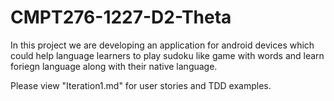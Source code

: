 # CMPT276-1227-D2-Theta

In this project we are developing an application for android devices which could help language learners to play sudoku like game with words and learn foriegn language along with their native language.

Please view "Iteration1.md" for user stories and TDD examples.
